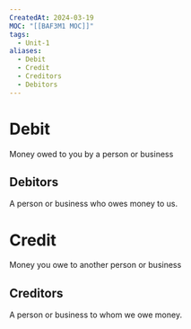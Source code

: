 ```yaml
---
CreatedAt: 2024-03-19
MOC: "[[BAF3M1 MOC]]"
tags:
  - Unit-1
aliases:
  - Debit
  - Credit
  - Creditors
  - Debitors
---
```

# Debit
Money owed to you by a person or business

## Debitors
A person or business who owes money to us.


# Credit
Money you owe to another person or business

## Creditors
A person or business to whom we owe money.

